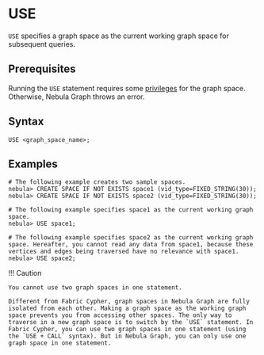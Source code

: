 # USE

`USE` specifies a graph space as the current working graph space for subsequent queries.

## Prerequisites

Running the `USE` statement requires some [privileges](../../7.data-security/1.authentication/3.role-list.md) for the graph space. Otherwise, Nebula Graph throws an error.

## Syntax

```ngql
USE <graph_space_name>;
```

## Examples

```ngql
# The following example creates two sample spaces.
nebula> CREATE SPACE IF NOT EXISTS space1 (vid_type=FIXED_STRING(30));
nebula> CREATE SPACE IF NOT EXISTS space2 (vid_type=FIXED_STRING(30));

# The following example specifies space1 as the current working graph space.
nebula> USE space1;

# The following example specifies space2 as the current working graph space. Hereafter, you cannot read any data from space1, because these vertices and edges being traversed have no relevance with space1.
nebula> USE space2;
```

!!! Caution

    You cannot use two graph spaces in one statement.

    Different from Fabric Cypher, graph spaces in Nebula Graph are fully isolated from each other. Making a graph space as the working graph space prevents you from accessing other spaces. The only way to traverse in a new graph space is to switch by the `USE` statement. In Fabric Cypher, you can use two graph spaces in one statement (using the `USE + CALL` syntax). But in Nebula Graph, you can only use one graph space in one statement.
